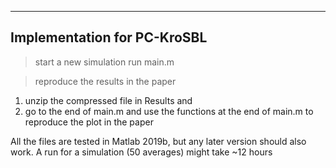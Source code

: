---------------------------------------------------
Implementation for PC-KroSBL
---------------------------------------------------
> start a new simulation
run main.m

> reproduce the results in the paper
1. unzip the compressed file in Results and 
2. go to the end of main.m and use the functions at the end of main.m to reproduce the plot in the paper


All the files are tested in Matlab 2019b, but any later version should also work.
A run for a simulation (50 averages) might take ~12 hours
